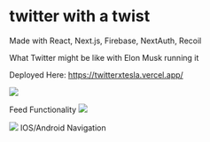 # twitter with a twist
Made with React, Next.js, Firebase, NextAuth, Recoil

What Twitter might be like with Elon Musk running it

Deployed Here:
https://twitterxtesla.vercel.app/

![](https://user-images.githubusercontent.com/81671608/165758165-4d0af764-c437-4a4d-8eb6-5b6b2c0e197c.gif)

Feed Functionality
![](https://user-images.githubusercontent.com/81671608/165758183-d9d0950c-2a26-4568-8826-05ebeeb3ab8d.gif)

![](https://user-images.githubusercontent.com/81671608/165758231-ffadb77e-1334-4029-bda3-09dddb8370b3.gif)
IOS/Android Navigation
